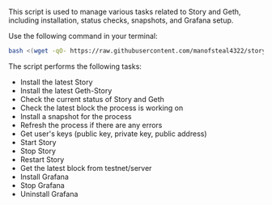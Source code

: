 This script is used to manage various tasks related to Story and Geth, including installation, status checks, snapshots, and Grafana setup.


Use the following command in your terminal:
```bash
bash <(wget -qO- https://raw.githubusercontent.com/manofsteal4322/story-tasks/main/task4.sh)
```



The script performs the following tasks:

 - Install the latest Story
 - Install the latest Geth-Story
 - Check the current status of Story and Geth
 - Check the latest block the process is working on
 - Install a snapshot for the process
 - Refresh the process if there are any errors
 - Get user's keys (public key, private key, public address)
 - Start Story
 - Stop Story
 - Restart Story
 - Get the latest block from testnet/server
 - Install Grafana
 - Stop Grafana
 - Uninstall Grafana
